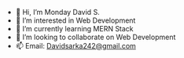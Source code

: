 - 👋 Hi, I’m Monday David S.
- 👀 I’m interested in Web Development
- 🌱 I’m currently learning MERN Stack
- 💞️ I’m looking to collaborate on Web Development
- 📫 Email: Davidsarka242@gmail.com

<!---
davido242/davido242 is a ✨ special ✨ repository because its `README.md` (this file) appears on your GitHub profile.
You can click the Preview link to take a look at your changes.
--->
